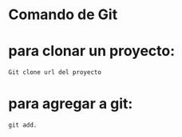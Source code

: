 # Comando de Git

# para clonar un proyecto:
    Git clone url del proyecto

# para agregar a git:
    git add.
